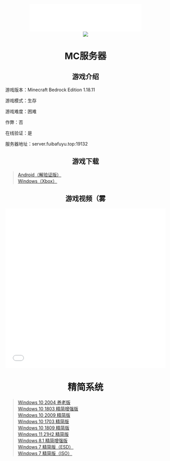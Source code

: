 <div align="center">
	<iframe frameborder="no" border="0" marginwidth="0" marginheight="0" width=350 height=86 src="//music.163.com/outchain/player?type=2&id=450041131&auto=0&height=66"></iframe>
</div>

<div align="center">
	<img src="https://api.xhofe.top/ip/?line1=欢迎访问本站！&line2=fuibafuyu.top">
</div>

<div align="center">
	<span id="jinrishici-sentence"></span>
</div>

<div align="center">
	<script src="https://sdk.jinrishici.com/v2/browser/jinrishici.js" charset="utf-8"></script>
</div>

# <center>MC服务器</center>

## <center>游戏介绍</center>

游戏版本：Minecraft Bedrock Edition 1.18.11

游戏模式：生存

游戏难度：困难

作弊：否

在线验证：是

服务器地址：server.fuibafuyu.top:19132

## <center>游戏下载</center>

>[Android（解验证版）](https://download.fuibafuyu.top/Ali/Program/Android/Minecraft/MCBE_1.18.12.01.apk "おはよう")<br>
>[Windows（Xbox）](https://www.xbox.com/zh-cn/games/store/minecraft-for-windows/9nblggh2jhxj "うち、フユどす")

## <center>游戏视频（雾</center>

<div align="center">
	<iframe src="//player.bilibili.com/player.html?aid=80433022&bvid=BV1GJ411x7h7&cid=137649199&page=1&high_quality=1" allowfullscreen="allowfullscreen" width="100%" height="500" scrolling="no" frameborder="0" sandbox="allow-top-navigation allow-same-origin allow-forms allow-scripts"></iframe>
</div>

# <center>精简系统</center>

>[Windows 10 2004 养老版](https://download.fuibafuyu.top/OD/System/Windows/Lite/Win10-2004-YangLao-210919.iso "nya~")<br>
>[Windows 10 1803 精简增强版](https://download.fuibafuyu.top/OD/System/Windows/Lite/Win10-1803-Plus-ALPHA210208.iso "nya~")<br>
>[Windows 10 2009 精简版](https://download.fuibafuyu.top/OD/System/Windows/Lite/Win10-2009-Lite-ALPHA210320.iso "nya~")<br>
>[Windows 10 1703 精简版](https://download.fuibafuyu.top/OD/System/Windows/Lite/Win10-1703-Lite-ALPHA210206.iso "nya~")<br>
>[Windows 10 1809 精简版](https://download.fuibafuyu.top/OD/System/Windows/Lite/Win10-1809-Lite-ALPHA210311.iso "nya~")<br>
>[Windows 11 21H2 精简版](https://download.fuibafuyu.top/OD/System/Windows/Lite/Win11-21H2-Lite-ALPHA211003.iso "nya~")<br>
>[Windows 8.1 精简增强版](https://download.fuibafuyu.top/OD/System/Windows/Lite/Win8.1-Plus-ALPHA210214.esd "nya~")<br>
>[Windows 7 精简版（ESD）](https://download.fuibafuyu.top/OD/System/Windows/Lite/Win7-Lite-ALPHA210228.esd "nya~")<br>
>[Windows 7 精简版（ISO）](https://download.fuibafuyu.top/OD/System/Windows/Lite/Win7-Lite-ALPHA210228.iso "nya~")
